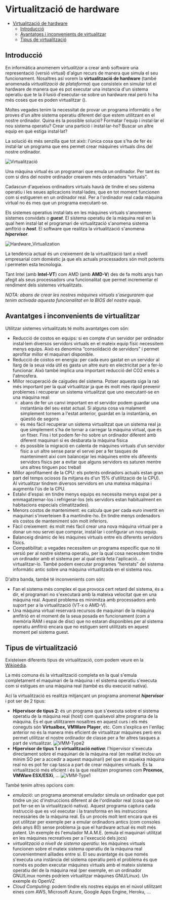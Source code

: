 # Virtualització de hardware
- [Virtualització de hardware](#virtualització-de-hardware)
  - [Introducció](#introducció)
  - [Avantatges i inconvenients de virtualitzar](#avantatges-i-inconvenients-de-virtualitzar)
  - [Tipus de virtualització](#tipus-de-virtualització)

## Introducció
En informàtica anomenem _virtualitzar_ a crear amb software una representació (versió virtual) d'algun recurs de manera que simula el seu funcionament. Nosaltres así vorem la **virtualització de hardware** (també anomenada _virtualització de plataforma_) que consisteix en simular tot el hardware de manera que es pot executar una instancia d'un sistema operatiu que te la il·lusió d'executar-se sobre un hardware real però hi ha més coses que es poden virtualitzar ().

Moltes vegades tenim la necessitat de provar un programa informàtic o fer proves d'un altre sistema operatiu diferent del que estem utilitzant en el nostre ordinador. Quina és la possible solució? Formatar l'equip i instal·lar el nou sistema operatiu? Crear una partició i instal·lar-ho? Buscar un altre equip en què estiga instal·lat?

La solució és més senzilla que tot això: l'única cosa que s'ha de fer és instal·lar un programa que ens permet crear màquines virtuals dins del nostre ordinador.

![Virtualització](http://upload.wikimedia.org/wikipedia/commons/6/6e/Virtualization.JPG)

Una màquina virtual és un programari que emula un ordinador. Per tant és com si dins del nostre ordinador crearem més ordenadors “virtuals”.

Cadascun d'aqueixos ordinadors virtuals haurà de tindre el seu sistema operatiu i les seues aplicacions instal·lades, que en tot moment funcionen com si estigueren en un ordinador real. Per a l'ordinador real cada màquina virtual no és mes que un programa executant-se.

Els sistemes operatius instal·lats en les màquines virtuals s'anomenen sistemes convidats o _**guest**_. El sistema operatiu de la màquina real en la qual hem instal·lat el programari de virtualització s'anomena sistema amfitrió o _**host**_. El software que realitza la virtualització s'anomena _**hipervisor**_.

![Hardware_Virtualization](http://upload.wikimedia.org/wikipedia/commons/thumb/0/08/Hardware_Virtualization_%28copy%29.svg/512px-Hardware_Virtualization_%28copy%29.svg.png)

La tendència actual és un creixement de la virtualització tant a nivell empresarial com domèstic ja que els actuals processadors són molt potents i permeten esta tecnologia.

Tant Intel (amb **Intel-VT**) com AMD (amb **AMD-V**) des de fa molts anys han afegit als seus processadors una funcionalitat que permet incrementar el rendiment dels sistemes virtualitzats. 

_NOTA: abans de crear les nostres màquines virtuals s'asegurarem que tenim activada aquesta funcionalitat en la BIOS del nostre equip_.

## Avantatges i inconvenients de virtualitzar
Utilitzar sistemes virtualitzats té molts avantatges com són:

*  Reducció de costos en equips: si en compte d'un servidor per ordinador instal·lem diversos servidors virtuals en el mateix equip físic necessitem menys equips. Això es denomina “consolidació de servidors” i permet aprofitar millor el maquinari disponible.
* Reducció de costos en energia: per cada euro gastat en un servidor al llarg de la seua vida útil es gasta un altre euro en electricitat per a fer-lo funcionar. Això també implica una important reducció del CO2 emés a l'atmosfera.
* Millor recuperació de caigudes del sistema. Potser aquesta siga la raó més important per la qual virtualitzar ja que és molt més ràpid prevenir problemes i recuperar un sistema virtualitzat que uno executant-se en una màquina real:
  * abans de fer un canvi important en el servidor podem guardar una instantània del seu estat actual. Si alguna cosa va malament simplement tornem a l'estat anterior, guardat en la instantània, en qüestió de segons
  * és més fàcil recuperar un sistema virtualitzat que un sistema real ja que simplement s'ha de tornar a carregar la màquina virtual, que és un fitxer. Fins i tot podem fer-ho sobre un ordinador diferent amb diferent maquinari si es desbarata la màquina física
  * és possible la migració en calenta de màquines virtuals d'un servidor físic a un altre sense parar el servei per a fer tasques de manteniment així com balancejar les màquines entre els diferents servidors físics per a evitar que alguns servidors es saturen mentre uns altres tinguen poc treball
* Millor aprofitament de la CPU: els potents ordinadors actuals estan gran part del temps ociosos (la mitjana és d'un 15% d'utilització de la CPU). Al virtualitzar tindrem diversos servidors en una mateixa màquina i augmenta l'ús de la CPU.
* Estalvi d'espai: en tindre menys equips es necessita menys espai per a emmagatzemar-los i refrigerar-los (els servidors estan habitualment en habitacions especials climatitzades).
* Menors costos de manteniment: es calcula que per cada euro invertit en maquinari s'inverteixen 8 a mantindre-ho. En tindre menys ordenadors els costos de manteniment són molt inferiors.
* Fàcil creixement: és molt més fàcil crear una nova màquina virtual per a donar un nou servei que comprar, instal·lar i configurar un nou equip.
* Balanceig dinàmic de les màquines virtuals entre els diferents servidors físics.
* Compatibilitat: a vegades necessitem un programa específic que no té versió per al nostre sistema operatiu, per la qual cosa necessitem tindre un ordinador amb el sistema per al qual està feta l'aplicació... o virtualitzar-lo. També podem executar programes “heretats” del sistema informàtic antic sobre una màquina virtualitzada en el sistema nou.

D'altra banda, també té inconvenients com són:
* Fan el sistema més complex el que provoca cert retard del sistema, és a dir, el programari no s'executarà amb la mateixa velocitat que en una màquina real. Aquest problema es minimitza amb processadors amb suport per a la virtualització (VT-x o AMD-V).
* Una màquina virtual reservarà recursos de maquinari de la màquina amfitrió en el moment de la seua posada en funcionament (com a memòria RAM i espai de disc) que no estaran disponibles per al sistema operatiu amfitrió encara que no estiguen sent utilitzats en aquest moment pel sistema guest.

## Tipus de virtualització
Existeixen diferents tipus de virtualització, com podem veure en la [Wikipèdia](http://es.wikipedia.org/wiki/M%C3%A1quina_virtual#T.C3.A9cnicas).

La més comuna és la virtualització completa en la qual s'emula completament el maquinari de la màquina i el sistema operatiu s'executa com si estigues en una màquina real (també es diu execució nativa).

Ací la virtualització es realitza mitjançant un programa anomenat _**hipervisor**_ i pot ser de 2 tipus:
* **Hipervisor de tipus 2**: és un programa que s'executa sobre el sistema operatiu de la màquina real (host) com qualsevol altre programa de la màquina. És el que utilitzarem nosaltres en aquest curs i els més coneguts són **Virtualbox, VMWare Player**, etc. Com s'explica en l'enllaç anterior no és la manera més eficient de virtualitzar màquines però ens permet utilitzar el nostre ordinador de classe per a fer altres tasques a part de virtualitzar.
![VMM-Type2](https://upload.wikimedia.org/wikipedia/commons/1/1a/VMM-Type2.JPG)
* **Hipervisor de tipus 1 o virtualització _nativa_**: l'hipervisor s'executa directament sobre el maquinari de la màquina real (en realitat inclou un mínim SO per a accedir a aquest maquinari) pel que en aqueixa màquina real no es pot fer cap tasca a part de crear màquines virtuals. És la virtualització més eficient i és la que realitzen programes com **Proxmox, VMWare ESX/ESXi**, ...
![VMM-Type1](https://upload.wikimedia.org/wikipedia/commons/5/53/VMM-Type1.JPG)

També tenim altres opcions com:
- _emulació_: un programa anomenat emulador simula un ordinador que pot tindre un joc d'instruccions diferent al de l'ordinador real (cosa que no pot fer-se en la virtualització nativa). Aquest programa captura cada instrucció que es vol executar i la transforma en les instruccions necessàries de la màquina real. És un procés molt lent encara que es pot utilitzar per exemple per a emular ordinadors antics (com consoles dels anys 80) sense problema ja que el hardware actual és molt més potent. Un exemple és l'emulador M.A.M.E. (emula el maquinari utilitzat en les màquines recreatives per a l'execució dels jocs)
- _virtualització a nivell de sistema operatiu_: les màquines virtuals funcionen sobre el mateix sistema operatiu de la màquina real convenientment aïllades entre sí. El seu avantatge és que només s'executa una instància del sistema operatiu però el problema és que només es poden executar màquines virtuals amb el mateix sistema operatiu del de la màquina real (per exemple, en un ordinador GNU/Linux només podríem virtualitzar màquines GNU/Linux). Un exemple és OpenVZ
- _Cloud Computing_: podem tindre els nostres equips en el núvol utilitzant eines com AWS, Microsoft Azure, Google Apps Engine, Heroku, ...